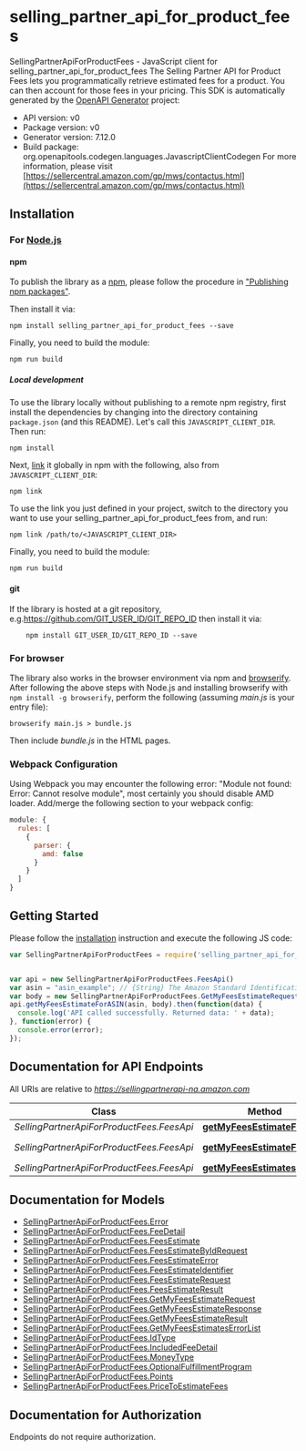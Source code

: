 # selling_partner_api_for_product_fees

SellingPartnerApiForProductFees - JavaScript client for selling_partner_api_for_product_fees
The Selling Partner API for Product Fees lets you programmatically retrieve estimated fees for a product. You can then account for those fees in your pricing.
This SDK is automatically generated by the [OpenAPI Generator](https://openapi-generator.tech) project:

- API version: v0
- Package version: v0
- Generator version: 7.12.0
- Build package: org.openapitools.codegen.languages.JavascriptClientCodegen
For more information, please visit [https://sellercentral.amazon.com/gp/mws/contactus.html](https://sellercentral.amazon.com/gp/mws/contactus.html)

## Installation

### For [Node.js](https://nodejs.org/)

#### npm

To publish the library as a [npm](https://www.npmjs.com/), please follow the procedure in ["Publishing npm packages"](https://docs.npmjs.com/getting-started/publishing-npm-packages).

Then install it via:

```shell
npm install selling_partner_api_for_product_fees --save
```

Finally, you need to build the module:

```shell
npm run build
```

##### Local development

To use the library locally without publishing to a remote npm registry, first install the dependencies by changing into the directory containing `package.json` (and this README). Let's call this `JAVASCRIPT_CLIENT_DIR`. Then run:

```shell
npm install
```

Next, [link](https://docs.npmjs.com/cli/link) it globally in npm with the following, also from `JAVASCRIPT_CLIENT_DIR`:

```shell
npm link
```

To use the link you just defined in your project, switch to the directory you want to use your selling_partner_api_for_product_fees from, and run:

```shell
npm link /path/to/<JAVASCRIPT_CLIENT_DIR>
```

Finally, you need to build the module:

```shell
npm run build
```

#### git

If the library is hosted at a git repository, e.g.https://github.com/GIT_USER_ID/GIT_REPO_ID
then install it via:

```shell
    npm install GIT_USER_ID/GIT_REPO_ID --save
```

### For browser

The library also works in the browser environment via npm and [browserify](http://browserify.org/). After following
the above steps with Node.js and installing browserify with `npm install -g browserify`,
perform the following (assuming *main.js* is your entry file):

```shell
browserify main.js > bundle.js
```

Then include *bundle.js* in the HTML pages.

### Webpack Configuration

Using Webpack you may encounter the following error: "Module not found: Error:
Cannot resolve module", most certainly you should disable AMD loader. Add/merge
the following section to your webpack config:

```javascript
module: {
  rules: [
    {
      parser: {
        amd: false
      }
    }
  ]
}
```

## Getting Started

Please follow the [installation](#installation) instruction and execute the following JS code:

```javascript
var SellingPartnerApiForProductFees = require('selling_partner_api_for_product_fees');


var api = new SellingPartnerApiForProductFees.FeesApi()
var asin = "asin_example"; // {String} The Amazon Standard Identification Number (ASIN) of the item.
var body = new SellingPartnerApiForProductFees.GetMyFeesEstimateRequest(); // {GetMyFeesEstimateRequest} 
api.getMyFeesEstimateForASIN(asin, body).then(function(data) {
  console.log('API called successfully. Returned data: ' + data);
}, function(error) {
  console.error(error);
});


```

## Documentation for API Endpoints

All URIs are relative to *https://sellingpartnerapi-na.amazon.com*

Class | Method | HTTP request | Description
------------ | ------------- | ------------- | -------------
*SellingPartnerApiForProductFees.FeesApi* | [**getMyFeesEstimateForASIN**](docs/FeesApi.md#getMyFeesEstimateForASIN) | **POST** /products/fees/v0/items/{Asin}/feesEstimate | 
*SellingPartnerApiForProductFees.FeesApi* | [**getMyFeesEstimateForSKU**](docs/FeesApi.md#getMyFeesEstimateForSKU) | **POST** /products/fees/v0/listings/{SellerSKU}/feesEstimate | 
*SellingPartnerApiForProductFees.FeesApi* | [**getMyFeesEstimates**](docs/FeesApi.md#getMyFeesEstimates) | **POST** /products/fees/v0/feesEstimate | 


## Documentation for Models

 - [SellingPartnerApiForProductFees.Error](docs/Error.md)
 - [SellingPartnerApiForProductFees.FeeDetail](docs/FeeDetail.md)
 - [SellingPartnerApiForProductFees.FeesEstimate](docs/FeesEstimate.md)
 - [SellingPartnerApiForProductFees.FeesEstimateByIdRequest](docs/FeesEstimateByIdRequest.md)
 - [SellingPartnerApiForProductFees.FeesEstimateError](docs/FeesEstimateError.md)
 - [SellingPartnerApiForProductFees.FeesEstimateIdentifier](docs/FeesEstimateIdentifier.md)
 - [SellingPartnerApiForProductFees.FeesEstimateRequest](docs/FeesEstimateRequest.md)
 - [SellingPartnerApiForProductFees.FeesEstimateResult](docs/FeesEstimateResult.md)
 - [SellingPartnerApiForProductFees.GetMyFeesEstimateRequest](docs/GetMyFeesEstimateRequest.md)
 - [SellingPartnerApiForProductFees.GetMyFeesEstimateResponse](docs/GetMyFeesEstimateResponse.md)
 - [SellingPartnerApiForProductFees.GetMyFeesEstimateResult](docs/GetMyFeesEstimateResult.md)
 - [SellingPartnerApiForProductFees.GetMyFeesEstimatesErrorList](docs/GetMyFeesEstimatesErrorList.md)
 - [SellingPartnerApiForProductFees.IdType](docs/IdType.md)
 - [SellingPartnerApiForProductFees.IncludedFeeDetail](docs/IncludedFeeDetail.md)
 - [SellingPartnerApiForProductFees.MoneyType](docs/MoneyType.md)
 - [SellingPartnerApiForProductFees.OptionalFulfillmentProgram](docs/OptionalFulfillmentProgram.md)
 - [SellingPartnerApiForProductFees.Points](docs/Points.md)
 - [SellingPartnerApiForProductFees.PriceToEstimateFees](docs/PriceToEstimateFees.md)


## Documentation for Authorization

Endpoints do not require authorization.

